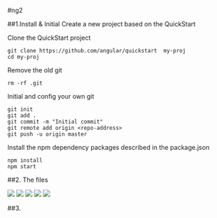 #ng2

##1.Install & Initial
Create a new project based on the QuickStart

Clone the QuickStart project
```
git clone https://github.com/angular/quickstart  my-proj
cd my-proj
```
Remove the old git    
```
rm -rf .git
```

Initial and config your own git
```
git init
git add .
git commit -m "Initial commit"
git remote add origin <repo-address>
git push -u origin master
```
Install the npm dependency packages described in the package.json
```
npm install
npm start
```

##2. The files

<img src= "./.Overall_Structure.png" />
<img src= "./.Src_Structure.png" />

<img src= "./.FileUsage1.png" />
<img src= "./.FileUsage2.png" />
<img src= "./.FileUsage3.png" />

##3.
